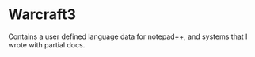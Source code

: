 # Warcraft3

Contains a user defined language data for notepad++, and systems that I wrote with partial docs.
